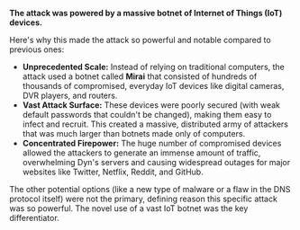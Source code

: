 
**The attack was powered by a massive botnet of Internet of Things (IoT) devices.**

Here's why this made the attack so powerful and notable compared to previous ones:

*   **Unprecedented Scale:** Instead of relying on traditional computers, the attack used a botnet called **Mirai** that consisted of hundreds of thousands of compromised, everyday IoT devices like digital cameras, DVR players, and routers.
*   **Vast Attack Surface:** These devices were poorly secured (with weak default passwords that couldn't be changed), making them easy to infect and recruit. This created a massive, distributed army of attackers that was much larger than botnets made only of computers.
*   **Concentrated Firepower:** The huge number of compromised devices allowed the attackers to generate an immense amount of traffic, overwhelming Dyn's servers and causing widespread outages for major websites like Twitter, Netflix, Reddit, and GitHub.

The other potential options (like a new type of malware or a flaw in the DNS protocol itself) were not the primary, defining reason this specific attack was so powerful. The novel use of a vast IoT botnet was the key differentiator.
